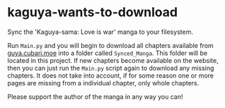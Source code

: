 # kaguya-wants-to-download
Sync the 'Kaguya-sama: Love is war' manga to your filesystem.

Run `Main.py` and you will begin to download all chapters available from [guya.cubari.moe](https://guya.cubari.moe/) into a folder called `Synced_Manga`.
This folder will be located in this project. If new chapters become available on the website, then you can just run the `Main.py` script again to download any missing chapters. It does not take into account, if for some reason one or more pages are missing from a individual chapter, only whole chapters.

Please support the author of the manga in any way you can!
